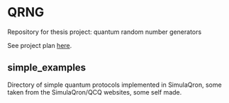 # QRNG

Repository for thesis project: quantum random number generators

See project plan [here](https://app.clickup.com/2191232/d/b?p=2291100&c=2884060&s=-1). 

## simple_examples

Directory of simple quantum protocols implemented in SimulaQron, some taken from the SimulaQron/QCQ websites, some self made.
